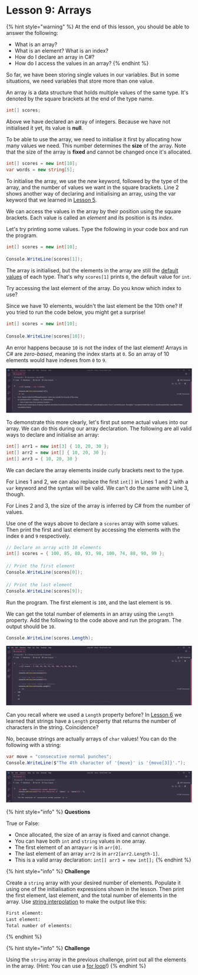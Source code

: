 # Lesson 9: Arrays

{% hint style="warning" %}
At the end of this lesson, you should be able to answer the following:

* What is an array?
* What is an element? What is an index?
* How do I declare an array in C\#?
* How do I access the values in an array?
{% endhint %}

So far, we have been storing single values in our variables. But in some situations, we need variables that store more than one value.

An array is a data structure that holds multiple values of the same type. It's denoted by the square brackets at the end of the type name. 

```csharp
int[] scores;
```

Above we have declared an array of integers. Because we have not initialised it yet, its value is **null**.

To be able to use the array, we need to initialise it first by allocating how many values we need. This number determines the **size** of the array. Note that the size of the array is **fixed** and cannot be changed once it's allocated.

```csharp
int[] scores = new int[10];
var words = new string[5];
```

To initialise the array, we use the _new_ keyword, followed by the type of the array, and the number of values we want in the square brackets. Line 2 shows another way of declaring and initialising an array, using the var keyword that we learned in [Lesson 5](lesson-5-variables.md#using-the-var-keyword).

We can access the values in the array by their position using the square brackets. Each value is called an _element_ and its position is its _index_.

Let's try printing some values. Type the following in your code box and run the program.

```csharp
int[] scores = new int[10];

Console.WriteLine(scores[1]);
```

The array is initialised, but the elements in the array are still the [default values](https://docs.microsoft.com/en-us/dotnet/csharp/language-reference/builtin-types/default-values) of each type. That's why `scores[1]` prints `0`, the default value for `int`. 

Try accessing the last element of the array. Do you know which index to use?

Since we have 10 elements, wouldn't the last element be the 10th one? If you tried to run the code below, you might get a surprise!

```csharp
int[] scores = new int[10];

Console.WriteLine(scores[10]);
```

An error happens because `10` is not the index of the last element! Arrays in C\# are _zero-based_, meaning the index starts at `0`. So an array of 10 elements would have indexes from `0` to `9`.

![](../.gitbook/assets/2021-07-18_14-11-19.png)

To demonstrate this more clearly, let's first put some actual values into our array. We can do this during our array declaration. The following are all valid ways to declare and initialise an array:

```csharp
int[] arr1 = new int[3] { 10, 20, 30 };
int[] arr2 = new int[] { 10, 20, 30 }; 
int[] arr3 = { 10, 20, 30 }
```

We can declare the array elements inside curly brackets next to the type. 

For Lines 1 and 2, we can also replace the first `int[]` in Lines 1 and 2 with a `var` keyword and the syntax will be valid. We can't do the same with Line 3, though.

For Lines 2 and 3, the size of the array is inferred by C\# from the number of values.

Use one of the ways above to declare a `scores` array with some values. Then print the first and last element by accessing the elements with the index `0` and `9` respectively.

```csharp
// Declare an array with 10 elements
int[] scores = { 100, 85, 80, 93, 98, 100, 74, 88, 90, 99 };

// Print the first element
Console.WriteLine(scores[0]);

// Print the last element
Console.WriteLine(scores[9]);
```

Run the program. The first element is `100`, and the last element is `99`.

We can get the total number of elements in an array using the `Length` property. Add the following to the code above and run the program. The output should be `10`.

```csharp
Console.WriteLine(scores.Length);
```

![](../.gitbook/assets/2021-07-18_14-10-02.png)

Can you recall where we used a `Length` property before? In [Lesson 6](lesson-6-strings.md#string-length) we learned that strings have a `Length` property that returns the number of characters in the string. Coincidence?

No, because strings are actually arrays of `char` values! You can do the following with a string:

```csharp
var move = "consecutive normal punches";
Console.WriteLine($"The 4th character of '{move}' is '{move[3]}'.");
```

![](../.gitbook/assets/2021-07-18_14-13-00.png)

{% hint style="info" %}
**Questions**

True or False:

* Once allocated, the size of an array is fixed and cannot change.
* You can have both `int` and `string` values in one array.
* The first element of an array`arr` is in `arr[0]`.
* The last element of an array `arr2` is in `arr2[arr2.Length-1]`.
* This is a valid array declaration: `int[] arr3 = new int[];`
{% endhint %}

{% hint style="info" %}
**Challenge**

Create a `string` array with your desired number of elements. Populate it using one of the initialisation expressions shown in the lesson. Then print the first element, last element, and the total number of elements in the array. Use [string interpolation](lesson-6-strings.md#string-interpolation) to make the output like this:

```bash
First element:
Last element:
Total number of elements:
```
{% endhint %}

{% hint style="info" %}
**Challenge**

Using the `string` array in the previous challenge, print out all the elements in the array. \(Hint: You can use a [for loop](lesson-8-loops.md#for-loop)!\)
{% endhint %}

